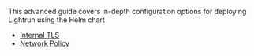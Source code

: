 This advanced guide covers in-depth configuration options for deploying Lightrun using the Helm chart

- [Internal TLS](internal_tls.md)
- [Network Policy](network_policy.md)
